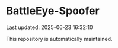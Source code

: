 # BattleEye-Spoofer

Last updated: 2025-06-23 16:32:10

This repository is automatically maintained.
